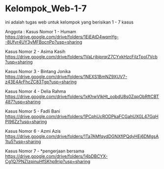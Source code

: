 # Kelompok_Web-1-7
ini adalah tugas web untuk kelompok yang berisikan 1 - 7 kasus

Anggota :
Kasus Nomor 1 - Humam
https://drive.google.com/drive/folders/1EiEAtD4wqmYg--8Ufyr4UY3yMFBocnPp?usp=sharing

Kasus Nomor 2 - Asima Kasih
https://drive.google.com/drive/folders/1VaLrjbjprqrZ7CYxkHzcFilzTpoI7Vcb?usp=sharing

Kasus Nomor 3 - Bintang Jonika
https://drive.google.com/drive/folders/1NEXS1BmNZ9XUV7-z43E4ArFhcZC83Tgp?usp=sharing

Kasus Nomor 4 - Delia Rahma
https://drive.google.com/drive/folders/1xKhwVIkHt_oobdU8s0ZqpObRftCBT487?usp=sharing

Kasus Nomor 5 - Fadli Bani
https://drive.google.com/drive/folders/1PCphUcRODPkaFCGahUXGL47GqHPI96Zz?usp=sharing

Kasus Nomor 6 - Azmi Azis
https://drive.google.com/drive/folders/1Ta7AMfqydDGNXflPQdyHEj6DMgsA1tu5?usp=sharing

Kasus Nomor 7 - *pengerjaan bersama
https://drive.google.com/drive/folders/14bDBCYX-Cg1Q7PNZIzpinuHfSKhp9rip?usp=sharing
